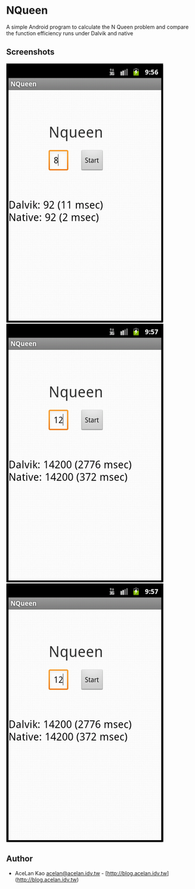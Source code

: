 NQueen
======

A simple Android program to calculate the N Queen problem and compare the function efficiency runs under Dalvik and native

Screenshots
-----------
![screenshot1](https://github.com/acelan/NQueen/raw/master/doc/images/nqueen01.png)
![screenshot2](https://github.com/acelan/NQueen/raw/master/doc/images/nqueen02.png)
![screenshot3](https://github.com/acelan/NQueen/raw/master/doc/images/nqueen02.png)


Author
------
* AceLan Kao <acelan@acelan.idv.tw> - [http://blog.acelan.idv.tw] (http://blog.acelan.idv.tw)

